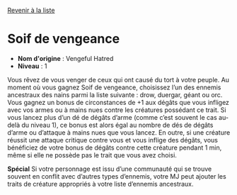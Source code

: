 [Revenir à la liste](list.md)

# Soif de vengeance

 * **Nom d'origine** : Vengeful Hatred
 * **Niveau** : 1


<p>Vous rêvez de vous venger de ceux qui ont causé du tort à votre peuple. Au moment où vous gagnez Soif de vengeance, choisissez l’un des ennemis ancestraux des nains parmi la liste suivante : drow, duergar, géant ou orc. Vous gagnez un bonus de circonstances de +1 aux dégâts que vous infligez avec vos armes ou à mains nues contre les créatures possédant ce trait. Si vous lancez plus d’un dé de dégâts d’arme (comme c’est souvent le cas au-delà du niveau 1), ce bonus est alors égal au nombre de dés de dégâts d’arme ou d’attaque à mains nues que vous lancez. En outre, si une créature réussit une attaque critique contre vous et vous inflige des dégâts, vous bénéficiez de votre bonus de dégâts contre cette créature pendant 1 min, même si elle ne possède pas le trait que vous avez choisi.</p>
<p><strong>Spécial</strong> Si votre personnage est issu d’une communauté qui se trouve souvent en conflit avec d’autres types d’ennemis, votre MJ peut ajouter les traits de créature appropriés à votre liste d’ennemis ancestraux.</p>